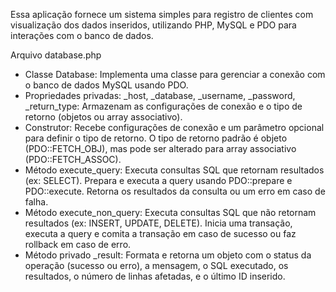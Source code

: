 Essa aplicação fornece um sistema simples para registro de clientes com visualização dos dados inseridos, utilizando PHP, MySQL e PDO para interações com o banco de dados.

Arquivo database.php
- Classe Database: Implementa uma classe para gerenciar a conexão com o banco de dados MySQL usando PDO.
- Propriedades privadas: _host, _database, _username, _password, _return_type: Armazenam as configurações de conexão e o tipo de retorno (objetos ou array associativo).
- Construtor: Recebe configurações de conexão e um parâmetro opcional para definir o tipo de retorno. O tipo de retorno padrão é objeto (PDO::FETCH_OBJ), mas pode ser alterado para array associativo (PDO::FETCH_ASSOC).
- Método execute_query: Executa consultas SQL que retornam resultados (ex: SELECT). 
Prepara e executa a query usando PDO::prepare e PDO::execute.
Retorna os resultados da consulta ou um erro em caso de falha.
- Método execute_non_query: Executa consultas SQL que não retornam resultados (ex: INSERT, UPDATE, DELETE).
Inicia uma transação, executa a query e comita a transação em caso de sucesso ou faz rollback em caso de erro.
- Método privado _result: Formata e retorna um objeto com o status da operação (sucesso ou erro), a mensagem, o SQL executado, os resultados, o número de linhas afetadas, e o último ID inserido.
